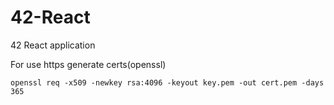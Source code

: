 # 42-React
42 React application

For use https generate certs(openssl)

``openssl req -x509 -newkey rsa:4096 -keyout key.pem -out cert.pem -days 365``